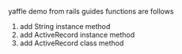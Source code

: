 yaffle demo from rails guides
functions are follows
1. add String instance method
2. add ActiveRecord instance method
3. add ActiveRecord class method
